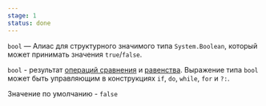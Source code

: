 ```yaml
---
stage: 1
status: done
---
```

`bool` — Алиас для структурного значимого типа `System.Boolean`, который может принимать значения `true`/`false`.

`bool` - результат [операций сравнения](операторы%20сравнения) и [равенства](оператор%20равенства). Выражение типа `bool` может быть управляющим в конструкциях `if`, `do`, `while`, `for` и `?:`.

Значение по умолчанию - `false`